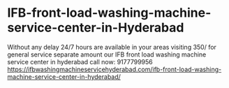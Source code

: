# IFB-front-load-washing-machine-service-center-in-Hyderabad
Without any delay 24/7 hours are available in your areas visiting 350/ for general service separate amount our IFB front load washing machine service center in hyderabad call now: 9177799956 https://ifbwashingmachineservicehyderabad.com/ifb-front-load-washing-machine-service-center-in-hyderabad/
